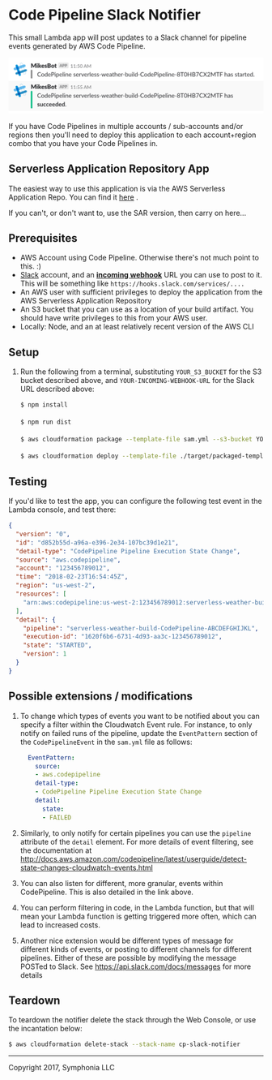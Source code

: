 # Code Pipeline Slack Notifier

This small Lambda app will post updates to a Slack channel for pipeline events generated by AWS Code Pipeline.

![Screenshot](documentation/CPSN.png "screenshot") 

If you have Code Pipelines in multiple accounts / sub-accounts and/or regions then you'll need to deploy this application to each account+region combo that you have your Code Pipelines in.

## Serverless Application Repository App

The easiest way to use this application is via the AWS Serverless Application Repo. You can find it [here](https://serverlessrepo.aws.amazon.com/applications/arn:aws:serverlessrepo:us-east-1:392967531616:applications~CodePipelineSlackNotifier) .

If you can't, or don't want to, use the SAR version, then carry on here...

## Prerequisites

* AWS Account using Code Pipeline. Otherwise there's not much point to this. :)
* [Slack](https://slack.com/) account, and an [**incoming webhook**](https://api.slack.com/incoming-webhooks) URL you can use to post to it. This will be something like `https://hooks.slack.com/services/....`
* An AWS user with sufficient privileges to deploy the application from the AWS Serverless Application Repository
* An S3 bucket that you can use as a location of your build artifact. You should have write privileges to this from your AWS user.
* Locally: Node, and an at least relatively recent version of the AWS CLI

## Setup

1. Run the following from a terminal, substituting `YOUR_S3_BUCKET` for the S3 bucket described above, and `YOUR-INCOMING-WEBHOOK-URL` for the Slack URL described above:

    ```bash
    $ npm install

    $ npm run dist

    $ aws cloudformation package --template-file sam.yml --s3-bucket YOUR_S3_BUCKET --output-template-file target/packaged-template.yaml

    $ aws cloudformation deploy --template-file ./target/packaged-template.yaml --stack-name cp-slack-notifier --parameter-overrides SlackUrl=YOUR-INCOMING-WEBHOOK-URL --capabilities CAPABILITY_IAM
    ```

## Testing

If you'd like to test the app, you can configure the following test event in the Lambda console, and test there:

```json
{
  "version": "0",
  "id": "d852b55d-a96a-e396-2e34-107bc39d1e21",
  "detail-type": "CodePipeline Pipeline Execution State Change",
  "source": "aws.codepipeline",
  "account": "123456789012",
  "time": "2018-02-23T16:54:45Z",
  "region": "us-west-2",
  "resources": [
    "arn:aws:codepipeline:us-west-2:123456789012:serverless-weather-build-CodePipeline-ABCDEFGHIJKL"
  ],
  "detail": {
    "pipeline": "serverless-weather-build-CodePipeline-ABCDEFGHIJKL",
    "execution-id": "1620f6b6-6731-4d93-aa3c-123456789012",
    "state": "STARTED",
    "version": 1
  }
}
```

## Possible extensions / modifications

1. To change which types of events you want to be notified about you can specify a filter within the
Cloudwatch Event rule. For instance, to only notify on failed runs of the pipeline, update the `EventPattern` section
of the `CodePipelineEvent` in the `sam.yml` file as follows:

    ```yaml
      EventPattern:
        source:
        - aws.codepipeline
        detail-type:
        - CodePipeline Pipeline Execution State Change
        detail:
          state:
          - FAILED
    ```

1. Similarly, to only notify for certain pipelines you can use the `pipeline` attribute of the `detail` element.
For more details of event filtering, see the documentation at http://docs.aws.amazon.com/codepipeline/latest/userguide/detect-state-changes-cloudwatch-events.html

1. You can also listen for different, more granular, events within CodePipeline. This is also detailed in the link above.

1. You can perform filtering in code, in the Lambda function, but that will mean your Lambda function
is getting triggered more often, which can lead to increased costs.

1. Another nice extension would be different types of message for different kinds of events, or posting to different channels for different pipelines. Either of these are possible by modifying the message POSTed to Slack. See https://api.slack.com/docs/messages for more details

## Teardown

To teardown the notifier delete the stack through the Web Console, or use the incantation below:

```bash
$ aws cloudformation delete-stack --stack-name cp-slack-notifier
```

-----
Copyright 2017, Symphonia LLC
